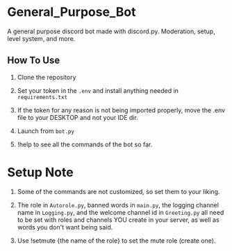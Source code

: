 # General_Purpose_Bot
A general purpose discord bot made with discord.py.
Moderation, setup, level system, and more.

## How To Use
1. Clone the repository

2. Set your token in the ```.env``` and install anything needed in ```requirements.txt```

3. If the token for any reason is not being imported properly, move the .env file to your DESKTOP and not your IDE dir.

4. Launch from ```bot.py```

5. !help to see all the commands of the bot so far.


# Setup Note
1. Some of the commands are not customized, so set them to your liking.

2. The role in ```Autorole.py```, banned words in ```main.py```, the logging channel name in ```Logging.py```, and the welcome channel id in ```Greeting.py``` all need to be set with roles and channels YOU create in your server, as well as words you don't want being said.

3. Use !setmute {the name of the role} to set the mute role (create one).
